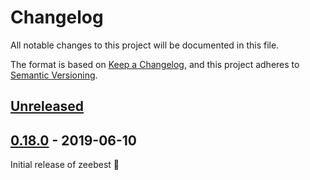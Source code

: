 # Changelog
All notable changes to this project will be documented in this file.

The format is based on [Keep a Changelog](https://keepachangelog.com/en/1.0.0/),
and this project adheres to [Semantic Versioning](https://semver.org/spec/v2.0.0.html).

## [Unreleased]

## [0.18.0] - 2019-06-10
Initial release of zeebest 🥏

[Unreleased]: https://github.com/xmclark/zeebest/compare/v1.18.0...HEAD
[0.18.0]: https://github.com/xmclark/zeebest/releases/tag/v0.18.0
